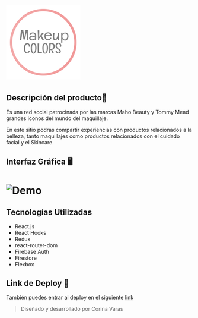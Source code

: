 # ![logo](./src/assets/image/logoMD.png)

## Descripción del producto📎

Es una red social patrocinada por las marcas Maho Beauty y Tommy Mead grandes iconos del mundo del maquillaje.

En este sitio podras compartir experiencias con productos relacionados a la belleza, tanto maquillajes como productos relacionados con el cuidado facial y el Skincare.

## Interfaz Gráfica 🖥
# ![Demo](./src/assets/image/demo.gif)

## Tecnologías Utilizadas

- React.js
- React Hooks
- Redux
- react-router-dom
- Firebase Auth
- Firestore 
- Flexbox


## Link de Deploy 🚀

También puedes entrar al deploy en el siguiente [link](https://redsocial-makeup.web.app/)

> Diseñado y desarrollado por Corina Varas 



